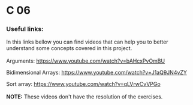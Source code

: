 # C 06

### Useful links:
In this links bellow you can find videos that can help you to better understand some concepts covered in this project.
<br>
<br>
Arguments: https://www.youtube.com/watch?v=bAHcxPvOmBU

Bidimensional Arrays: https://www.youtube.com/watch?v=J1aQ9JN4vZY

Sort array: https://www.youtube.com/watch?v=qLVrwCvVPGo
<br>
<br>
**NOTE:** These videos don't have the resolution of the exercises.